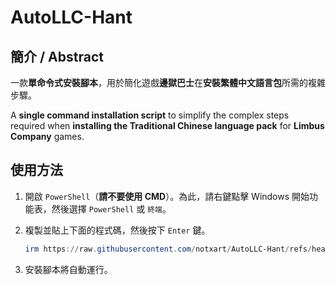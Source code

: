 # AutoLLC-Hant

## 簡介 / Abstract

一款**單命令式安裝腳本**，用於簡化遊戲**邊獄巴士**在**安裝繁體中文語言包**所需的複雜步驟。

A **single command installation script** to simplify the complex steps required when **installing the Traditional Chinese language pack** for **Limbus Company** games.

## 使用方法

1. 開啟 `PowerShell`（**請不要使用 CMD**）。為此，請右鍵點擊 Windows 開始功能表，然後選擇 `PowerShell` 或 `終端`。
2. 複製並貼上下面的程式碼，然後按下 `Enter` 鍵。

     ```PowerShell
     irm https://raw.githubusercontent.com/notxart/AutoLLC-Hant/refs/heads/main/limbus-hant.ps1 | iex
     ```

3. 安裝腳本將自動運行。
